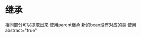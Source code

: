 # 继承
相同部分可以提取出来 使用parent继承 新的bean没有对应的类 使用abstract="true"

 <bean id="base" abstract="true">
    <property name="name" value="1"/>
    <property name="age" value="19"/>
</bean>

<bean id="somebean1" class="cn.springIoc.bean_extend.SomeBean1" parent="base">
    <!--<property name="name" value="1"/>-->
    <!--<property name="age" value="19"/>-->
    <property name="color" value="blue"/>
</bean>